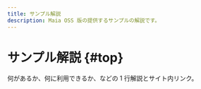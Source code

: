 ```yaml
---
title: サンプル解説
description: Maia OSS 版の提供するサンプルの解説です。
---
```


# サンプル解説 {#top}

何があるか、何に利用できるか、などの 1 行解説とサイト内リンク。
